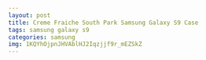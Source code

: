 ```yaml
---
layout: post
title: Creme Fraiche South Park Samsung Galaxy S9 Case
tags: samsung galaxy s9
categories: samsung
img: 1KQYhOjpnJHVAblHJ2Iqzjjf9r_mEZSkZ
---
```

